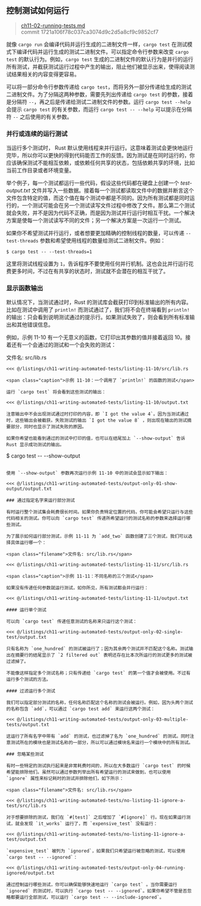 ## 控制测试如何运行

> [ch11-02-running-tests.md](https://github.com/rust-lang/book/blob/main/src/ch11-02-running-tests.md)
> <br>
> commit 1721a106f78c037ca3074d9c2d5a8cf9c9852cf7

就像 `cargo run` 会编译代码并运行生成的二进制文件一样，`cargo test` 在测试模式下编译代码并运行生成的测试二进制文件。可以指定命令行参数来改变 `cargo test` 的默认行为。例如，`cargo test` 生成的二进制文件的默认行为是并行的运行所有测试，并截获测试运行过程中产生的输出，阻止他们被显示出来，使得阅读测试结果相关的内容变得更容易。

可以将一部分命令行参数传递给 `cargo test`，而将另外一部分传递给生成的测试二进制文件。为了分隔这两种参数，需要先列出传递给 `cargo test` 的参数，接着是分隔符 `--`，再之后是传递给测试二进制文件的参数。运行 `cargo test --help` 会提示 `cargo test` 的有关参数，而运行 `cargo test -- --help` 可以提示在分隔符 `--` 之后使用的有关参数。

### 并行或连续的运行测试

当运行多个测试时， Rust 默认使用线程来并行运行。这意味着测试会更快地运行完毕，所以你可以更快的得到代码能否工作的反馈。因为测试是在同时运行的，你应该确保测试不能相互依赖，或依赖任何共享的状态，包括依赖共享的环境，比如当前工作目录或者环境变量。

举个例子，每一个测试都运行一些代码，假设这些代码都在硬盘上创建一个 *test-output.txt* 文件并写入一些数据。接着每一个测试都读取文件中的数据并断言这个文件包含特定的值，而这个值在每个测试中都是不同的。因为所有测试都是同时运行的，一个测试可能会在另一个测试读写文件过程中修改了文件。那么第二个测试就会失败，并不是因为代码不正确，而是因为测试并行运行时相互干扰。一个解决方案是使每一个测试读写不同的文件；另一个解决方案是一次运行一个测试。

如果你不希望测试并行运行，或者想要更加精确的控制线程的数量，可以传递 `--test-threads` 参数和希望使用线程的数量给测试二进制文件。例如：

```
$ cargo test -- --test-threads=1
```

这里将测试线程设置为 `1`，告诉程序不要使用任何并行机制。这也会比并行运行花费更多时间，不过在有共享的状态时，测试就不会潜在的相互干扰了。

### 显示函数输出

默认情况下，当测试通过时，Rust 的测试库会截获打印到标准输出的所有内容。比如在测试中调用了 `println!` 而测试通过了，我们将不会在终端看到 `println!` 的输出：只会看到说明测试通过的提示行。如果测试失败了，则会看到所有标准输出和其他错误信息。

例如，示例 11-10 有一个无意义的函数，它打印出其参数的值并接着返回 10。接着还有一个会通过的测试和一个会失败的测试：

<span class="filename">文件名: src/lib.rs</span>

```panics,noplayground
<<< @/listings/ch11-writing-automated-tests/listing-11-10/src/lib.rs

<span class="caption">示例 11-10：一个调用了 `println!` 的函数的测试</span>

运行 `cargo test` 将会看到这些测试的输出：

<<< @/listings/ch11-writing-automated-tests/listing-11-10/output.txt

注意输出中不会出现测试通过时打印的内容，即 `I got the value 4`。因为当测试通过时，这些输出会被截获。失败测试的输出 `I got the value 8` ，则出现在输出的测试摘要部分，同时也显示了测试失败的原因。

如果你希望也能看到通过的测试中打印的值，也可以在结尾加上 `--show-output` 告诉 Rust 显示成功测试的输出。

```
$ cargo test -- --show-output
```

使用 `--show-output` 参数再次运行示例 11-10 中的测试会显示如下输出：

<<< @/listings/ch11-writing-automated-tests/output-only-01-show-output/output.txt

### 通过指定名字来运行部分测试

有时运行整个测试集会耗费很长时间。如果你负责特定位置的代码，你可能会希望只运行与这些代码相关的测试。你可以向 `cargo test` 传递所希望运行的测试名称的参数来选择运行哪些测试。

为了展示如何运行部分测试，示例 11-11 为 `add_two` 函数创建了三个测试，我们可以选择具体运行哪一个：

<span class="filename">文件名: src/lib.rs</span>

<<< @/listings/ch11-writing-automated-tests/listing-11-11/src/lib.rs

<span class="caption">示例 11-11：不同名称的三个测试</span>

如果没有传递任何参数就运行测试，如你所见，所有测试都会并行运行：

<<< @/listings/ch11-writing-automated-tests/listing-11-11/output.txt

#### 运行单个测试

可以向 `cargo test` 传递任意测试的名称来只运行这个测试：

<<< @/listings/ch11-writing-automated-tests/output-only-02-single-test/output.txt

只有名称为 `one_hundred` 的测试被运行了；因为其余两个测试并不匹配这个名称。测试输出在摘要行的结尾显示了 `2 filtered out` 表明还存在比本次所运行的测试更多的测试被过滤掉了。

不能像这样指定多个测试名称；只有传递给 `cargo test` 的第一个值才会被使用。不过有运行多个测试的方法。

#### 过滤运行多个测试

我们可以指定部分测试的名称，任何名称匹配这个名称的测试会被运行。例如，因为头两个测试的名称包含 `add`，可以通过 `cargo test add` 来运行这两个测试：

<<< @/listings/ch11-writing-automated-tests/output-only-03-multiple-tests/output.txt

这运行了所有名字中带有 `add` 的测试，也过滤掉了名为 `one_hundred` 的测试。同时注意测试所在的模块也是测试名称的一部分，所以可以通过模块名来运行一个模块中的所有测试。

### 忽略某些测试

有时一些特定的测试执行起来是非常耗费时间的，所以在大多数运行 `cargo test` 的时候希望能排除他们。虽然可以通过参数列举出所有希望运行的测试来做到，也可以使用 `ignore` 属性来标记耗时的测试并排除他们，如下所示：

<span class="filename">文件名: src/lib.rs</span>

<<< @/listings/ch11-writing-automated-tests/no-listing-11-ignore-a-test/src/lib.rs

对于想要排除的测试，我们在 `#[test]` 之后增加了 `#[ignore]` 行。现在如果运行测试，就会发现 `it_works` 运行了，而 `expensive_test` 没有运行：

<<< @/listings/ch11-writing-automated-tests/no-listing-11-ignore-a-test/output.txt

`expensive_test` 被列为 `ignored`，如果我们只希望运行被忽略的测试，可以使用 `cargo test -- --ignored`：

<<< @/listings/ch11-writing-automated-tests/output-only-04-running-ignored/output.txt

通过控制运行哪些测试，你可以确保能够快速地运行 `cargo test` 。当你需要运行 `ignored` 的测试时，可以执行 `cargo test -- --ignored`。如果你希望不管是否忽略都要运行全部测试，可以运行 `cargo test -- --include-ignored`。
